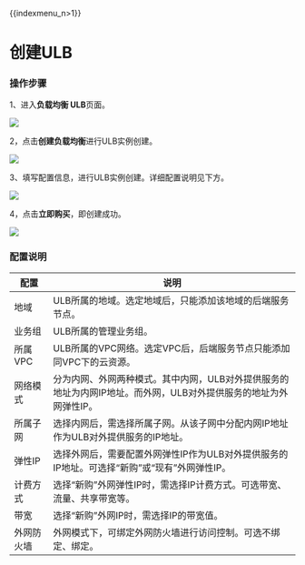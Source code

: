{{indexmenu_n>1}}

# 创建ULB

### 操作步骤

1、进入**负载均衡 ULB**页面。

![](https://static.ucloud.cn/3cfa285670e74d2fae692cac88014f2c.png)

2，点击**创建负载均衡**进行ULB实例创建。

![](https://docs.ucloud.cn/_media/network/ulb/ulb2.png)

3、填写配置信息，进行ULB实例创建。详细配置说明见下方。

![](https://docs.ucloud.cn/_media/network/ulb/%E5%88%9B%E5%BB%BAulb-%E5%90%AB%E9%98%B2%E7%81%AB%E5%A2%99.png)

4，点击**立即购买**，即创建成功。

![](https://static.ucloud.cn/e4e5e58fdddd49fc80b6cd2fb3d08572.png)

### 配置说明

|配置|说明|
|---|---|
|地域|ULB所属的地域。选定地域后，只能添加该地域的后端服务节点。|
|业务组|ULB所属的管理业务组。|
|所属VPC|ULB所属的VPC网络。选定VPC后，后端服务节点只能添加同VPC下的云资源。|
|网络模式|分为内网、外网两种模式。其中内网，ULB对外提供服务的地址为内网IP地址。而外网，ULB对外提供服务的地址为外网弹性IP。|
|所属子网|选择内网后，需选择所属子网。从该子网中分配内网IP地址作为ULB对外提供服务的IP地址。|
|弹性IP|选择外网后，需要配置外网弹性IP作为ULB对外提供服务的IP地址。可选择“新购”或“现有”外网弹性IP。|
|计费方式|选择“新购”外网弹性IP时，需选择IP计费方式。可选带宽、流量、共享带宽等。|
|带宽|选择“新购”外网IP时，需选择IP的带宽值。|
|外网防火墙|外网模式下，可绑定外网防火墙进行访问控制。可选不绑定、绑定。|

